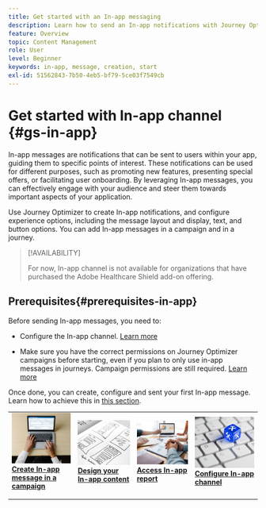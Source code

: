 ```yaml
---
title: Get started with an In-app messaging
description: Learn how to send an In-app notifications with Journey Optimizer
feature: Overview
topic: Content Management
role: User
level: Beginner
keywords: in-app, message, creation, start
exl-id: 51562843-7b50-4eb5-bf79-5ce03f7549cb
---
```

# Get started with In-app channel {#gs-in-app}

In-app messages are notifications that can be sent to users within your app, guiding them to specific points of interest. These notifications can be used for different purposes, such as promoting new features, presenting special offers, or facilitating user onboarding. By leveraging In-app messages, you can effectively engage with your audience and steer them towards important aspects of your application.

Use Journey Optimizer to create In-app notifications, and configure experience options, including the message layout and display, text, and button options. You can add In-app messages in a campaign and in a journey.

>[!AVAILABILITY]
>
>For now, In-app channel is not available for organizations that have purchased the Adobe Healthcare Shield add-on offering.
>

## Prerequisites{#prerequisites-in-app}

Before sending In-app messages, you need to:

* Configure the In-app channel. [Learn more](inapp-configuration.md)

* Make sure you have the correct permissions on Journey Optimizer campaigns before starting, even if you plan to only use in-app messages in journeys. Campaign permissions are still required. [Learn more](../campaigns/get-started-with-campaigns.md#campaign-prerequisites)

Once done, you can create, configure and sent your first In-app message. Learn how to achieve this in [this section](create-in-app.md).

<table style="table-layout:fixed"><tr style="border: 0;">
<td>
<a href="create-in-app.md">
<img alt="Lead" src="../assets/do-not-localize/inapp-create.jpeg">
</a>
<div><a href="create-in-app.md"><strong>Create In-app message in a campaign</strong>
</div>
<p>
</td>
<td>
<a href="design-in-app.md">
<img alt="Infrequent" src="../assets/do-not-localize/inapp-design.jpg">
</a>
<div>
<a href="design-in-app.md"><strong>Design your In-app content</strong></a>
</div>
<p></td>
<td>
<a href="../reports/campaign-global-report.md#inapp-global">
<img alt="Validation" src="../assets/do-not-localize/inapp-report.jpg">
</a>
<div>
<a href="../reports/campaign-global-report.md#inapp-global"><strong>Access In-app report</strong></a>
</div>
<p>
</td>
<td>
<a href="inapp-configuration.md">
<img alt="Validation" src="../assets/do-not-localize/inapp-config.jpg">
</a>
<div>
<a href="inapp-configuration.md"><strong>Configure In-app channel</strong></a>
</div>
<p>
</td>
</tr></table>

